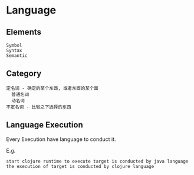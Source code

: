 # Language


## Elements
 
    Symbol
    Syntax
    Semantic

 
## Category

    定名词 - 确定的某个东西, 或者东西的某个面
      普通名词
      动名词
    不定名词 - 比较之下选择的东西
      

## Language Execution

Every Execution have language to conduct it.

E.g.
  
    start clojure runtime to execute target is conducted by java language
    the execution of target is conducted by clojure language
  
